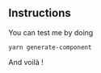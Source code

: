 ## Instructions

You can test me by doing

```shell script
yarn generate-component
```

And voilà !

